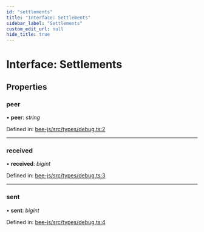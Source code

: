 ```yaml
---
id: "settlements"
title: "Interface: Settlements"
sidebar_label: "Settlements"
custom_edit_url: null
hide_title: true
---
```


# Interface: Settlements

## Properties

### peer

• **peer**: *string*

Defined in: [bee-js/src/types/debug.ts:2](https://github.com/ethersphere/bee-js/blob/7260ee1/src/types/debug.ts#L2)

___

### received

• **received**: *bigint*

Defined in: [bee-js/src/types/debug.ts:3](https://github.com/ethersphere/bee-js/blob/7260ee1/src/types/debug.ts#L3)

___

### sent

• **sent**: *bigint*

Defined in: [bee-js/src/types/debug.ts:4](https://github.com/ethersphere/bee-js/blob/7260ee1/src/types/debug.ts#L4)
